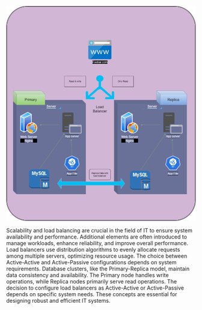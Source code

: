 ![exo1](Task1.png)


<p>Scalability and load balancing are crucial in the field of IT to ensure system availability and performance. Additional elements are often introduced to manage workloads, enhance reliability, and improve overall performance. Load balancers use distribution algorithms to evenly allocate requests among multiple servers, optimizing resource usage. The choice between Active-Active and Active-Passive configurations depends on system requirements. Database clusters, like the Primary-Replica model, maintain data consistency and availability. The Primary node handles write operations, while Replica nodes primarily serve read operations. The decision to configure load balancers as Active-Active or Active-Passive depends on specific system needs. These concepts are essential for designing robust and efficient IT systems.</p>

